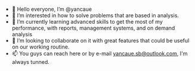 - 👋 Hello everyone, I’m @yancaue
- 👀 I’m interested in how to solve problems that are based in analysis.
- 🌱 I’m currently learning advanced skills to get the most of my performance, with reports, management systems, and on demand analysis
- 💞️ I’m looking to collaborate on it with great features that could be useful on our working routine. 
- 📫 You guys can reach here or by e-mail yancaue.sb@outlook.com, I'm always tunned. 

<!---
yancaue/yancaue is a ✨ special ✨ repository because its `README.md` (this file) appears on your GitHub profile.
You can click the Preview link to take a look at your changes.
--->
